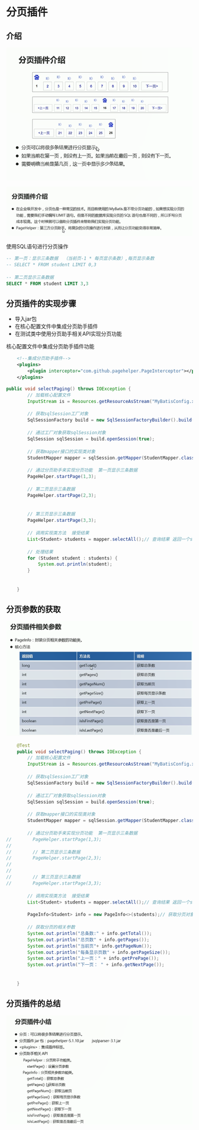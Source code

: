 # 分页插件

## 介绍

![图 1](../../images/e8219ac0251f1d26b9732ded47303289b2efa803ebebaa94883f5664fa7211da.png)  

![图 2](../../images/22a20ddcdd7373ad6884173450d9225ba95b470612320b7d66fe978e9236ab5f.png)  

使用SQL语句进行分页操作

```sql
-- 第一页：显示三条数据  （当前页-1 * 每页显示条数）,每页显示条数
-- SELECT * FROM student LIMIT 0,3

-- 第二页显示三条数据
SELECT * FROM student LIMIT 3,3

```
## 分页插件的实现步骤

* 导入jar包
* 在核心配置文件中集成分页助手插件
* 在测试类中使用分页助手相关API实现分页功能

核心配置文件中集成分页助手插件功能
```xml
    <!--集成分页助手插件-->
    <plugins>
        <plugin interceptor="com.github.pagehelper.PageInterceptor"></plugin>
    </plugins>
```

```java
public void selectPaging() throws IOException {
        // 加载核心配置文件
        InputStream is = Resources.getResourceAsStream("MyBatisConfig.xml");

        // 获取sqlSession工厂对象
        SqlSessionFactory build = new SqlSessionFactoryBuilder().build(is);

        // 通过工厂对象获取sqlSession对象
        SqlSession sqlSession = build.openSession(true);

        // 获取mapper接口的实现类对象
        StudentMapper mapper = sqlSession.getMapper(StudentMapper.class);

        // 通过分页助手来实现分页功能  第一页显示三条数据
        PageHelper.startPage(1,3);

        // 第二页显示三条数据
        PageHelper.startPage(2,3);


        // 第三页显示三条数据
        PageHelper.startPage(3,3);

        // 调用实现类方法  接受结果
        List<Student> students = mapper.selectAll();// 查询结果 返回一个student数组

        // 处理结果
        for (Student student : students) {
            System.out.println(student);
        }


    }

```


## 分页参数的获取

![图 3](../../images/d2852c2466601380daf22a712eb27eb4fe0adc6b0320c785b7652b0b23aa8e9c.png)  

```java
    @Test
    public void selectPaging() throws IOException {
        // 加载核心配置文件
        InputStream is = Resources.getResourceAsStream("MyBatisConfig.xml");

        // 获取sqlSession工厂对象
        SqlSessionFactory build = new SqlSessionFactoryBuilder().build(is);

        // 通过工厂对象获取sqlSession对象
        SqlSession sqlSession = build.openSession(true);

        // 获取mapper接口的实现类对象
        StudentMapper mapper = sqlSession.getMapper(StudentMapper.class);

        // 通过分页助手来实现分页功能  第一页显示三条数据
//        PageHelper.startPage(1,3);
//
//        // 第二页显示三条数据
//        PageHelper.startPage(2,3);
//
//
//        // 第三页显示三条数据
//        PageHelper.startPage(3,3);

        // 调用实现类方法  接受结果
        List<Student> students = mapper.selectAll();// 查询结果 返回一个student数组

        PageInfo<Student> info = new PageInfo<>(students);// 获取分页对象

        // 获取分页的相关参数
        System.out.println("总条数:" + info.getTotal());
        System.out.println("总页数" + info.getPages());
        System.out.println("当前页"+ info.getPageNum());
        System.out.println("每条显示页数" + info.getPageSize());
        System.out.println("上一页：" + info.getPrePage());
        System.out.println("下一页： " + info.getNextPage());


    }

```


## 分页插件的总结
![图 4](../../images/2505536ab9ddeef992ae35a443bb13453830bb79e7c7c03a95e5380c0f956537.png)  

